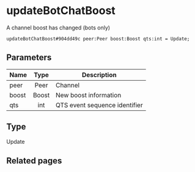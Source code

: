 # updateBotChatBoost
A channel boost has changed (bots only)

```
updateBotChatBoost#904dd49c peer:Peer boost:Boost qts:int = Update;
```

## Parameters
| Name | Type | Description |
| ---- | :----: | ----------- |
| peer | Peer | Channel |
| boost | Boost | New boost information |
| qts | int | QTS event sequence identifier |


## Type
Update

## Related pages
